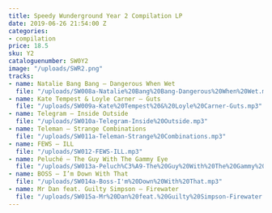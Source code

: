 ```yaml
---
title: Speedy Wunderground Year 2 Compilation LP
date: 2019-06-26 21:54:00 Z
categories:
- compilation
price: 18.5
sku: Y2
cataloguenumber: SW0Y2
image: "/uploads/SWR2.png"
tracks:
- name: Natalie Bang Bang – Dangerous When Wet
  file: "/uploads/SW008a-Natalie%20Bang%20Bang-Dangerous%20When%20Wet.mp3"
- name: Kate Tempest & Loyle Carner – Guts
  file: "/uploads/SW009a-Kate%20Tempest%20&%20Loyle%20Carner-Guts.mp3"
- name: Telegram – Inside Outside
  file: "/uploads/SW010a-Telegram-Inside%20Outside.mp3"
- name: Teleman – Strange Combinations
  file: "/uploads/SW011a-Teleman-Strange%20Combinations.mp3"
- name: FEWS – ILL
  file: "/uploads/SW012-FEWS-ILL.mp3"
- name: Peluché – The Guy With The Gammy Eye
  file: "/uploads/SW013a-Peluch%C3%A9-The%20Guy%20With%20The%20Gammy%20Eye.mp3"
- name: BOSS – I’m Down With That
  file: "/uploads/SW014a-Boss-I'm%20Down%20With%20That.mp3"
- name: Mr Dan feat. Guilty Simpson – Firewater
  file: "/uploads/SW015a-Mr%20Dan%20feat.%20Guilty%20Simpson-Firewater.mp3"
---
```


